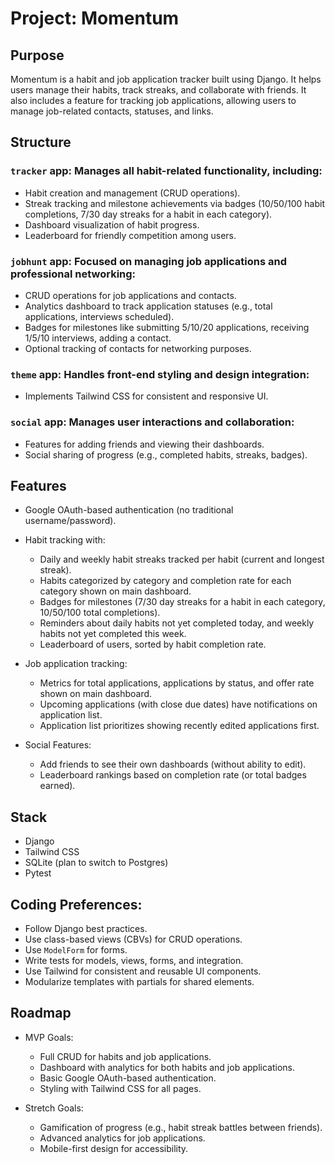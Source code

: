 # Project: Momentum

## Purpose
Momentum is a habit and job application tracker built using Django. It helps users manage their habits, track streaks, and collaborate with friends. It also includes a feature for tracking job applications, allowing users to manage job-related contacts, statuses, and links.

## Structure

### `tracker` app: Manages all habit-related functionality, including:
- Habit creation and management (CRUD operations).
- Streak tracking and milestone achievements via badges (10/50/100 habit completions, 7/30 day streaks for a habit in each category).
- Dashboard visualization of habit progress.
- Leaderboard for friendly competition among users.

###	`jobhunt` app: Focused on managing job applications and professional networking:
- CRUD operations for job applications and contacts.
- Analytics dashboard to track application statuses (e.g., total applications, interviews scheduled).
- Badges for milestones like submitting 5/10/20 applications, receiving 1/5/10 interviews, adding a contact.
- Optional tracking of contacts for networking purposes.

###	`theme` app: Handles front-end styling and design integration:
- Implements Tailwind CSS for consistent and responsive UI.

###	`social` app: Manages user interactions and collaboration:
- Features for adding friends and viewing their dashboards.
- Social sharing of progress (e.g., completed habits, streaks, badges).

## Features
- Google OAuth-based authentication (no traditional username/password).

- Habit tracking with:
  - Daily and weekly habit streaks tracked per habit (current and longest streak).
  - Habits categorized by category and completion rate for each category shown on main dashboard.
  - Badges for milestones (7/30 day streaks for a habit in each category, 10/50/100 total completions).
  - Reminders about daily habits not yet completed today, and weekly habits not yet completed this week.
  - Leaderboard of users, sorted by habit completion rate.

- Job application tracking:
  - Metrics for total applications, applications by status, and offer rate shown on main dashboard.
  - Upcoming applications (with close due dates) have notifications on application list.
  - Application list prioritizes showing recently edited applications first.

- Social Features:
  - Add friends to see their own dashboards (without ability to edit).
  - Leaderboard rankings based on completion rate (or total badges earned).

## Stack
- Django
- Tailwind CSS
- SQLite (plan to switch to Postgres)
- Pytest

## Coding Preferences:
- Follow Django best practices.
- Use class-based views (CBVs) for CRUD operations.
- Use `ModelForm` for forms.
- Write tests for models, views, forms, and integration.
- Use Tailwind for consistent and reusable UI components.
- Modularize templates with partials for shared elements.

## Roadmap
- MVP Goals:
  - Full CRUD for habits and job applications.
  - Dashboard with analytics for both habits and job applications.
  - Basic Google OAuth-based authentication.
  - Styling with Tailwind CSS for all pages.

- Stretch Goals:
  - Gamification of progress (e.g., habit streak battles between friends).
  - Advanced analytics for job applications.
  - Mobile-first design for accessibility.
